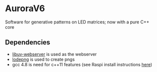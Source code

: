 # AuroraV6
Software for generative patterns on LED matrices; now with a pure C++ core


## Dependencies
* [libuv-webserver](https://github.com/springmeyer/libuv-webserver) is used as the webserver
* [lodepng](https://github.com/lvandeve/lodepng) is used to create pngs
* gcc 4.8 is need for c++11 features (see Raspi install instructions [here](http://raspberrypi.stackexchange.com/a/27968))